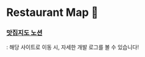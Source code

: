 # Restaurant Map :rice:

### [맛집지도 노션](https://www.notion.so/17e4f8320e854d238bd7f0c8e230770b)
: 해당 사이트로 이동 시, 자세한 개발 로그를 볼 수 있습니다!
